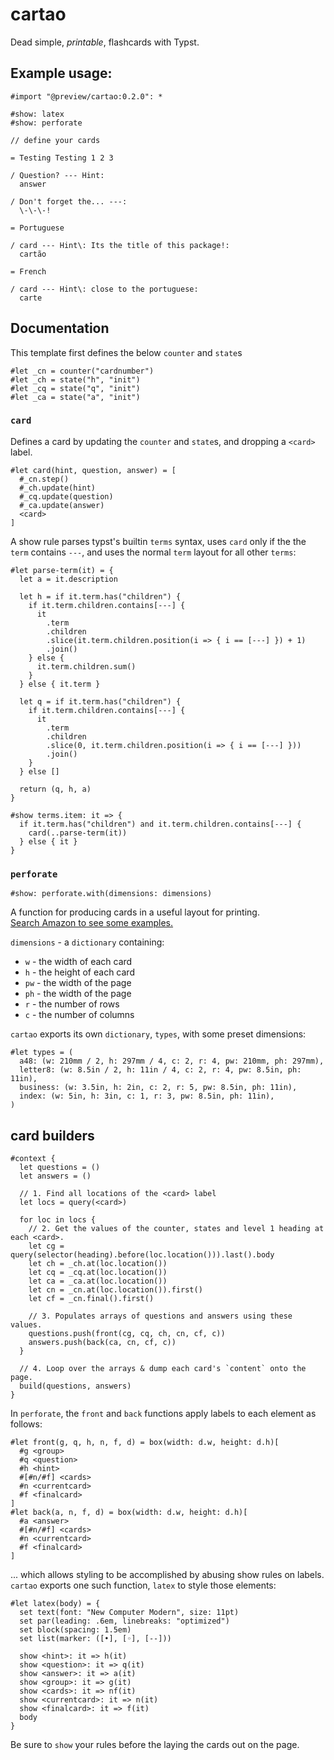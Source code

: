 # cartao

Dead simple, _printable_, flashcards with Typst.

## Example usage:

```typ
#import "@preview/cartao:0.2.0": *

#show: latex
#show: perforate

// define your cards

= Testing Testing 1 2 3

/ Question? --- Hint:
  answer

/ Don't forget the... ---:
  \-\-\-!

= Portuguese

/ card --- Hint\: Its the title of this package!:
  cartão

= French

/ card --- Hint\: close to the portuguese:
  carte
```

## Documentation

This template first defines the below `counter` and `state`s
```typ
#let _cn = counter("cardnumber")
#let _ch = state("h", "init")
#let _cq = state("q", "init")
#let _ca = state("a", "init")
```

### `card`

Defines a card by updating the `counter` and `state`s, and dropping a `<card>` label.

```typ
#let card(hint, question, answer) = [
  #_cn.step()
  #_ch.update(hint)
  #_cq.update(question)
  #_ca.update(answer)
  <card>
]
```

A show rule parses typst's builtin `terms` syntax, uses `card` only if the the `term` contains `---`, and uses the normal `term` layout for all other `terms`:

```typ
#let parse-term(it) = {
  let a = it.description

  let h = if it.term.has("children") {
    if it.term.children.contains[---] {
      it
        .term
        .children
        .slice(it.term.children.position(i => { i == [---] }) + 1)
        .join()
    } else {
      it.term.children.sum()
    }
  } else { it.term }

  let q = if it.term.has("children") {
    if it.term.children.contains[---] {
      it
        .term
        .children
        .slice(0, it.term.children.position(i => { i == [---] }))
        .join()
    }
  } else []

  return (q, h, a)
}

#show terms.item: it => {
  if it.term.has("children") and it.term.children.contains[---] {
    card(..parse-term(it))
  } else { it }
}
```

### `perforate`

```typ
#show: perforate.with(dimensions: dimensions)
```

A function for producing cards in a useful layout for printing.  
[Search Amazon to see some examples.](https://www.amazon.ca/s?k=perforated+card&crid=3EIOD2O9O098Z&sprefix=perforated+car%2Caps%2C146&ref=nb_sb_noss_2)

`dimensions` - a `dictionary` containing:
  * `w` - the width of each card
  * `h` - the height of each card
  * `pw` - the width of the page
  * `ph` - the width of the page
  * `r` - the number of rows
  * `c` - the number of columns

`cartao` exports its own `dictionary`, `types`, with some preset dimensions:
```typ
#let types = (
  a48: (w: 210mm / 2, h: 297mm / 4, c: 2, r: 4, pw: 210mm, ph: 297mm),
  letter8: (w: 8.5in / 2, h: 11in / 4, c: 2, r: 4, pw: 8.5in, ph: 11in),
  business: (w: 3.5in, h: 2in, c: 2, r: 5, pw: 8.5in, ph: 11in),
  index: (w: 5in, h: 3in, c: 1, r: 3, pw: 8.5in, ph: 11in),
)
```


## card builders

```typ
#context {
  let questions = ()
  let answers = ()

  // 1. Find all locations of the <card> label
  let locs = query(<card>)

  for loc in locs {
    // 2. Get the values of the counter, states and level 1 heading at each <card>.
    let cg = query(selector(heading).before(loc.location())).last().body
    let ch = _ch.at(loc.location())
    let cq = _cq.at(loc.location())
    let ca = _ca.at(loc.location())
    let cn = _cn.at(loc.location()).first()
    let cf = _cn.final().first()

    // 3. Populates arrays of questions and answers using these values.
    questions.push(front(cg, cq, ch, cn, cf, c))
    answers.push(back(ca, cn, cf, c))
  }

  // 4. Loop over the arrays & dump each card's `content` onto the page.
  build(questions, answers)
}
```

In `perforate`, the `front` and `back` functions apply labels to each element as follows:

```typ
#let front(g, q, h, n, f, d) = box(width: d.w, height: d.h)[
  #g <group>
  #q <question>
  #h <hint>
  #[#n/#f] <cards>
  #n <currentcard>
  #f <finalcard>
]
#let back(a, n, f, d) = box(width: d.w, height: d.h)[
  #a <answer>
  #[#n/#f] <cards>
  #n <currentcard>
  #f <finalcard>
]
``` 

... which allows styling to be accomplished by abusing show rules on labels.
`cartao` exports one such function, `latex` to style those elements:

```typ
#let latex(body) = {
  set text(font: "New Computer Modern", size: 11pt)
  set par(leading: .6em, linebreaks: "optimized")
  set block(spacing: 1.5em)
  set list(marker: ([•], [◦], [--]))

  show <hint>: it => h(it)
  show <question>: it => q(it)
  show <answer>: it => a(it)
  show <group>: it => g(it)
  show <cards>: it => nf(it)
  show <currentcard>: it => n(it)
  show <finalcard>: it => f(it)
  body
}
```

Be sure to `show` your rules before the laying the cards out on the page.

